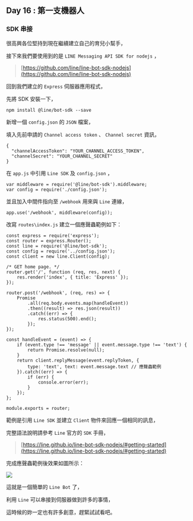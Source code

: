 ## Day 16 : 第一支機器人

### SDK 串接

很高興各位堅持到現在繼續建立自己的育兒小幫手，

接下來我們要使用到的是 `LINE Messaging API SDK for nodejs` ，

> [https://github.com/line/line-bot-sdk-nodejs](https://github.com/line/line-bot-sdk-nodejs)

回到我們建立的 `Express` 伺服器應用程式，

先將 SDK 安裝一下，

```
npm install @line/bot-sdk --save
```

新增一個 `config.json` 的 `JSON` 檔案，

填入先前申請的 `Channel access token` 、 `Channel secret` 資訊，

```javascript=
{
  "channelAccessToken": "YOUR_CHANNEL_ACCESS_TOKEN",
  "channelSecret": "YOUR_CHANNEL_SECRET"
}
```

在 `app.js` 中引用 `Line SDK` 及 `config.json` ，

```javascript=
var middleware = require('@line/bot-sdk').middleware;
var config = require('./config.json');
```

並且加入中間件指向至 `/webhook` 用來與 `Line` 連線，

```javascript=
app.use('/webhook', middleware(config));
```

改寫 `routes\index.js` 建立一個應聲蟲範例如下：

```javascript=
const express = require('express');
const router = express.Router();
const line = require('@line/bot-sdk');
const config = require('../config.json');
const client = new line.Client(config);

/* GET home page. */
router.get('/', function (req, res, next) {
    res.render('index', { title: 'Express' });
});

router.post('/webhook', (req, res) => {
    Promise
        .all(req.body.events.map(handleEvent))
        .then((result) => res.json(result))
        .catch((err) => {
            res.status(500).end();
        });
});

const handleEvent = (event) => {
    if (event.type !== 'message' || event.message.type !== 'text') {
        return Promise.resolve(null);
    }
    return client.replyMessage(event.replyToken, {
        type: 'text', text: event.message.text // 應聲蟲範例
    }).catch((err) => {
        if (err) {
            console.error(err);
        }
    });
};

module.exports = router;
```

範例是引用 `Line SDK` 並建立 `Client` 物件來回應一個相同的訊息，

完整語法說明請參考 `Line` 官方的 `SDK` 手冊，

> [https://line.github.io/line-bot-sdk-nodejs/#getting-started](https://line.github.io/line-bot-sdk-nodejs/#getting-started)

完成應聲蟲範例後效果如圖所示：

![](https://i.imgur.com/3iny8tl.png)

這就是一個簡單的 `Line Bot` 了，

利用 `Line` 可以串接到伺服器做到許多的事情，

這時候的妳一定也有許多創意，趕緊試試看吧。